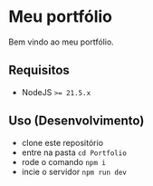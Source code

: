 # Meu portfólio

Bem vindo ao meu portfólio.

## Requisitos
- NodeJS ```>= 21.5.x```

## Uso (Desenvolvimento)
- clone este repositório
- entre na pasta ```cd Portfolio```
- rode o comando ```npm i```
- incie o servidor ```npm run dev```